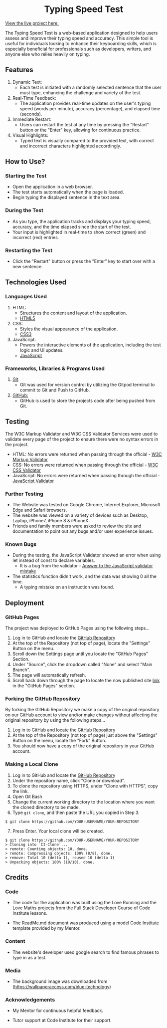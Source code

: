 <h1 align="center">Typing Speed Test</h1>

[View the live project here.](https://alessandro-bf.github.io/typing-speed-project2/)

The Typing Speed Test is a web-based application designed to help users assess and improve their typing speed and accuracy. This simple tool is useful for individuals looking to enhance their keyboarding skills, which is especially beneficial for professionals such as developers, writers, and anyone else who relies heavily on typing.

## Features

1. Dynamic Text:
    - Each test is initiated with a randomly selected sentence that the user must type, enhancing the challenge and variety of the test.
1. Real-Time Feedback:
    - The application provides real-time updates on the user's typing speed (words per minute), accuracy (percentage), and elapsed time (seconds).
1. Immediate Restart:
    - Users can restart the test at any time by pressing the "Restart" button or the "Enter" key, allowing for continuous practice.
1. Visual Highlights:
    - Typed text is visually compared to the provided text, with correct and incorrect characters highlighted accordingly.


## How to Use?

### Starting the Test

-   Open the application in a web browser.
-   The test starts automatically when the page is loaded.
-   Begin typing the displayed sentence in the text area.

### During the Test

-   As you type, the application tracks and displays your typing speed, accuracy, and the time elapsed since the start of the test.
-   Your input is highlighted in real-time to show correct (green) and incorrect (red) entries.

### Restarting the Test

-   Click the "Restart" button or press the "Enter" key to start over with a new sentence.


## Technologies Used

### Languages Used

1. HTML:
    - Structures the content and layout of the application.
    -   [HTML5](https://en.wikipedia.org/wiki/HTML5)
1. CSS:
    - Styles the visual appearance of the application.
    -   [CSS3](https://en.wikipedia.org/wiki/Cascading_Style_Sheets)
1. JavaScript:
    - Powers the interactive elements of the application, including the test logic and UI updates.
    -   [JavaScript](https://en.wikipedia.org/wiki/JavaScript)

### Frameworks, Libraries & Programs Used

1. [Git](https://www.gitpod.io/)
    - Git was used for version control by utilizing the Gitpod terminal to commit to Git and Push to GitHub.
1. [GitHub:](https://github.com/)
    - GitHub is used to store the projects code after being pushed from Git.


## Testing

The W3C Markup Validator and W3C CSS Validator Services were used to validate every page of the project to ensure there were no syntax errors in the project.

-   HTML: No errors were returned when passing through the official - [W3C Markup Validator](https://validator.w3.org/#validate_by_input)
-   CSS: No errors were returned when passing through the official - [W3C CSS Validator](https://jigsaw.w3.org/css-validator/#validate_by_input)
-   JavaScript: No errors were returned when passing through the official - [JavaScript Validator](https://jshint.com/)


### Further Testing

-   The Website was tested on Google Chrome, Internet Explorer, Microsoft Edge and Safari browsers.
-   The website was viewed on a variety of devices such as Desktop, Laptop, iPhone7, iPhone 8 & iPhoneX.
-   Friends and family members were asked to review the site and documentation to point out any bugs and/or user experience issues.

### Known Bugs

-   During the testing, the JavaScript Validator showed an error when using let instead of const to declare variables.
    -   It is a bug from the validator - [Answer to the JavaScript validator mistake](https://stackoverflow.com/questions/27441803/why-does-jshint-throw-a-warning-if-i-am-using-const)
-   The statistics function didn't work, and the data was showing 0 all the time.
    -   A typing mistake on an instruction was found.

## Deployment

### GitHub Pages

The project was deployed to GitHub Pages using the following steps...

1. Log in to GitHub and locate the [GitHub Repository](https://github.com/Alessandro-bf/typing-speed-project2.git)
2. At the top of the Repository (not top of page), locate the "Settings" Button on the menu.
3. Scroll down the Settings page until you locate the "GitHub Pages" Section.
4. Under "Source", click the dropdown called "None" and select "Main Branch".
5. The page will automatically refresh.
6. Scroll back down through the page to locate the now published site [link](https://alessandro-bf.github.io/typing-speed-project2/) in the "GitHub Pages" section.

### Forking the GitHub Repository

By forking the GitHub Repository we make a copy of the original repository on our GitHub account to view and/or make changes without affecting the original repository by using the following steps...

1. Log in to GitHub and locate the [GitHub Repository](https://github.com/Alessandro-bf/typing-speed-project2.git)
2. At the top of the Repository (not top of page) just above the "Settings" Button on the menu, locate the "Fork" Button.
3. You should now have a copy of the original repository in your GitHub account.

### Making a Local Clone

1. Log in to GitHub and locate the [GitHub Repository](https://github.com/Alessandro-bf/typing-speed-project2.git)
2. Under the repository name, click "Clone or download".
3. To clone the repository using HTTPS, under "Clone with HTTPS", copy the link.
4. Open Git Bash
5. Change the current working directory to the location where you want the cloned directory to be made.
6. Type `git clone`, and then paste the URL you copied in Step 3.

```
$ git clone https://github.com/YOUR-USERNAME/YOUR-REPOSITORY
```

7. Press Enter. Your local clone will be created.

```
$ git clone https://github.com/YOUR-USERNAME/YOUR-REPOSITORY
> Cloning into `CI-Clone`...
> remote: Counting objects: 10, done.
> remote: Compressing objects: 100% (8/8), done.
> remove: Total 10 (delta 1), reused 10 (delta 1)
> Unpacking objects: 100% (10/10), done.
```

## Credits

### Code

-   The code for the application was built using the Love Running and the Love Maths projects from the Full Stack Developer Course of Code Institute lessons.

-   The ReadMe.md document was produced using a model Code Institute template provided by my Mentor.

### Content

-   The website's developer used google search to find famous phrases to type in as a test.

### Media

-   The background image was downloaded from (https://wallpaperaccess.com/blue-technology)

### Acknowledgements

-   My Mentor for continuous helpful feedback.

-   Tutor support at Code Institute for their support.